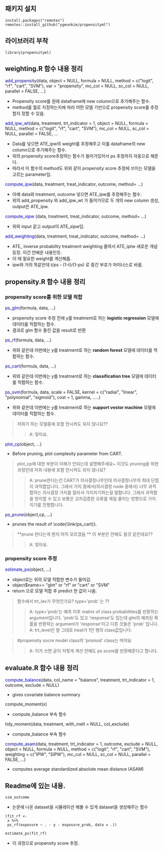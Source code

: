 ## 패키지 설치

```
install.packages("remotes")
remotes::install_github("ygeunkim/propensityml")

```

## 라이브러리 부착

```
library(propensityml)

```

## weighting.R 함수 내용 정리
<span style="color:blue">add_propensity</span>(data, object = NULL, formula = NULL, method = c("logit", "rf", "cart", "SVM"), var = "propensity", mc_col = NULL, sc_col = NULL, parallel = FALSE, ...)
 - Propensity score를 원래 dataframe에 new column으로 추가해주는 함수. 
 - method를 뭘로 지정하는지에 따라 어떤 모델 기반으로 propensity score를 추정할지 정할 수 있음.

<span style="color:blue">add_ipw_wt</span>(data, treatment, trt_indicator = 1, object = NULL, formula = NULL, method = c("logit", "rf", "cart", "SVM"), mc_col = NULL, sc_col = NULL, parallel = FALSE, ...
 - Data를 넣으면 ATE_ipw의 weight를 추정해주고 이를 dataframe의 new column으로 추가해주는 함수. 
 - 위의 propensity score추정하는 함수가 들어가있어서 ps 추정까지 자동으로 해준다. 
 - 따라서 이 함수의 method도 위와 같이 propensity score 추정에 쓰이는 모델을 고르는 parameter임.

<span style="color:blue">compute_ipw</span>(data, treatment, treat_indicator, outcome, method= ...)
 - 아예 data와 treatment, outcome 넣으면 ATE_ipw를 추정해주는 함수. 
 - 위의 add_propensity 와 add_ipw_wt 가 들어가므로 두 개의 new column 생성, output은 ATE_ipw.

<span style="color:blue">compute_sipw </span>(data, treatment, treat_indicator, outcome, method= ...)
 - 위와 input 같고 output이 ATE_sipw임.

<span style="color:blue">add_weighting</span>(data, treatment, treat_indicator, outcome, method= ...)
 - ATE_ inverse probability treatment weighting 줄여서 ATE_iptw 새로운 개념 등장. 이건 안배운 내용인듯. 
 - 이 때 필요한 weight를 계산해줌. 
 - ipw와 거의 똑같은데 t/ps - (1-t)/(1-ps) 로 중간 부호가 마이너스로 바뀜.

## propensity.R 함수 내용 정리
### propensity score를 위한 모델 적합

<span style="color:blue">ps_glm</span>(formula, data, ...)
 - propensity score 추정 전에 y를 treatment로 하는 **logistic regression** 모델에 데이터를 적합하는 합수.
 - 결과로 glm 함수 돌린 값을 result로 반환

<span style="color:blue">ps_rf</span>(formula, data, ...)
 - 위와 같은데 이번에는 y를 treatment로 하는 **random forest** 모델에 데이터를 적합하는 함수.

<span style="color:blue">ps_cart</span>(formula, data, ...)
 - 위와 같은데 이번에는 y를 treatment로 하는 **classification tree** 모델에 데이터를 적합하는 함수.

<span style="color:blue">ps_svm</span>(formula, data, scale = FALSE, kernel = c("radial", "linear", "polynomial", "sigmoid"), cost = 1, gamma, .....)
 - 위와 같은데 이번에는 y를 treatment로 하는 **support vestor machine** 모델에 데이터를 적합하는 함수.
 > 저희가 하는 모델중에 포함 안시켜도 되지 않나요?? 
 > > A: 맞아요.

<span style="color:blue">plot_cp</span>(object, ...)
 - Before pruning, plot complexity parameter from CART.
 > plot_cp에 대한 부분이 이해가 안되는데 설명해주세요~ 이것도 pruning을 위한 과정인데 저희 내용에 포함 안시켜도 되지 않나요?
 > > A: prune한다는건 CART가 의사결정나무인데 의사결정나무의 최대 단점이 과적합입니다. 그래서 가지 중에서(의사결정 node 중에서) 너무 과적합하는 의사결정 가지를 잘라서 가지치기하는걸 말합니다. 그래서 과적합을 방지할 수 있고 보통은 교차검증한 오류를 제일 줄이는 방향으로 가지치기를 진행합니다.

<span style="color:blue">ps_prune</span>(object,cp, ...)
 - prunes the result of \code{\link{ps_cart}}.
 > **prune 한다는게 뭔지 아직 모르겠음 **
 > 이 부분은 안해도 될것 같은데요?? 
 > > A: 맞아요.

### propensity score 추정

<span style="color:blue">estimate_ps</span>(object, ...)
 - object로는 위의 모델 적합한 변수가 들어감.
 - object$name== "glm" or "rf" or "cart" or "SVM" 
 - return 으로 모델 적합 후 predict 한 값이 나옴.
 
 > 함수에서 trt_lev가 무엇인가요? type='prob' 는 ?? 
 > > A: type='prob'는 예측 이후 matrix of class probabilities를 반환하는 argument입니다. 'prob'도 있고 'response'도 있는데 glm의 예측된 확률을 반환하는 argument가 'response'이고 다른 것들은 'prob' 입니다.
 > > A: trt_level은 말 그대로 treat가 1인 행의 class값입니다.
 
 > #propensity socre model class의 'promod' class는 머야요
 > > A: 이거 쓰면 굳이 저렇게 계산 안해도 ps score를 반환해준다고 합니다. 


## evaluate.R 함수 내용 정리
<span style="color:blue">compute_balance</span>(data, col_name = "balance", treatment, trt_indicator = 1, outcome, exclude = NULL)
 - gives covariate balance summary

compute_moment(x)
 - compute_balance 부속 함수

tidy_moment(data, treatment, with_melt = NULL, col_exclude)
 - compute_balance 부속 함수
 
<span style="color:blue">compute_asam</span>(data, treatment, trt_indicator = 1, outcome, exclude = NULL,
                         object = NULL, formula = NULL, method = c("logit", "rf", "cart", "SVM"), weighting = c("IPW", "SIPW"), mc_col = NULL, sc_col = NULL, parallel = FALSE, ...)
 - computes average standardized absolute mean distance (ASAM)
 
## Readme에 있는 내용.
``` sim_outcome ```
 - 논문에 나온 dataset을 시뮬레이션 해볼 수 있게 dataset을 생성해주는 함수
 
 ``` 
 (fit_rf <- 
  x %>% 
  ps_rf(exposure ~ . - y - exposure_prob, data = .))
  
 estimate_ps(fit_rf)
 
 ```
 - 이 과정으로 propensity score 추정.
                     
                         


